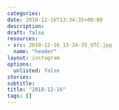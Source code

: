 ```yaml
---
categories:
date: 2010-12-16T13:34:35+00:00
description:
draft: false
resources:
- src: 2010-12-16_13-34-35_UTC.jpg
  name: "header"
layout: instagram
options:
  unlisted: false
stories:
subtitle:
title: "2010-12-16"
tags: []
---
```


 

